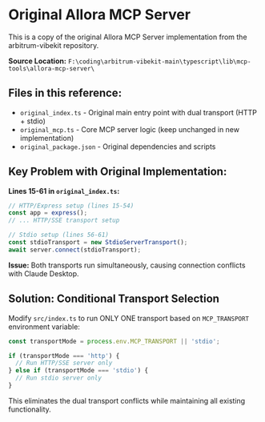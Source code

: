 # Original Allora MCP Server

This is a copy of the original Allora MCP Server implementation from the arbitrum-vibekit repository.

**Source Location:** `F:\coding\arbitrum-vibekit-main\typescript\lib\mcp-tools\allora-mcp-server\`

## Files in this reference:

- `original_index.ts` - Original main entry point with dual transport (HTTP + stdio)
- `original_mcp.ts` - Core MCP server logic (keep unchanged in new implementation)
- `original_package.json` - Original dependencies and scripts

## Key Problem with Original Implementation:

**Lines 15-61 in `original_index.ts`:**
```typescript
// HTTP/Express setup (lines 15-54)
const app = express();
// ... HTTP/SSE transport setup

// Stdio setup (lines 56-61)  
const stdioTransport = new StdioServerTransport();
await server.connect(stdioTransport);
```

**Issue:** Both transports run simultaneously, causing connection conflicts with Claude Desktop.

## Solution: Conditional Transport Selection

Modify `src/index.ts` to run ONLY ONE transport based on `MCP_TRANSPORT` environment variable:

```typescript
const transportMode = process.env.MCP_TRANSPORT || 'stdio';

if (transportMode === 'http') {
  // Run HTTP/SSE server only
} else if (transportMode === 'stdio') {
  // Run stdio server only  
}
```

This eliminates the dual transport conflicts while maintaining all existing functionality.
